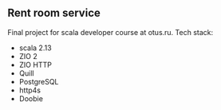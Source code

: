## Rent room service

Final project for scala developer course at otus.ru.
Tech stack:
* scala 2.13
* ZIO 2
* ZIO HTTP
* Quill
* PostgreSQL
* http4s
* Doobie